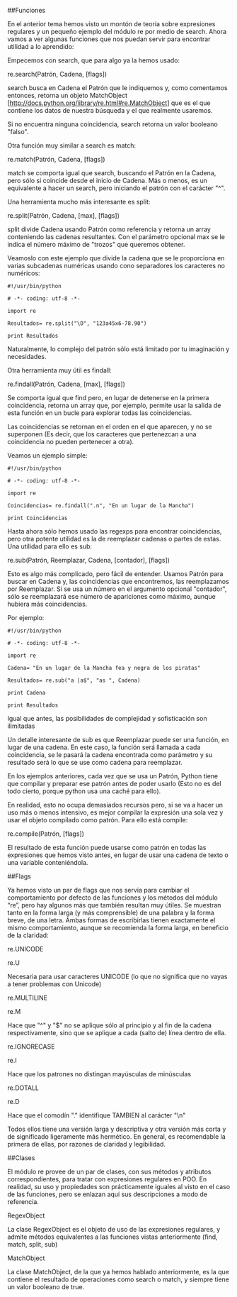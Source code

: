 ##Funciones

En el anterior tema hemos visto un montón de teoría sobre expresiones regulares y un pequeño ejemplo del módulo re por medio de search. Ahora vamos a ver algunas funciones que nos puedan servir para encontrar utilidad a lo aprendido:

Empecemos con search, que para algo ya la hemos usado:

re.search(Patrón, Cadena, [flags]) 

search busca en Cadena el Patrón que le indiquemos y, como comentamos entonces, retorna un objeto MatchObject [http://docs.python.org/library/re.html#re.MatchObject] que es el que contiene los datos de nuestra búsqueda y el que realmente usaremos.

Si no encuentra ninguna coincidencia, search retorna un valor booleano "falso".

Otra función muy similar a search es match:

re.match(Patrón, Cadena, [flags]) 


match se comporta igual que search, buscando el Patrón en la Cadena, pero sólo si coincide desde el inicio de Cadena. Más o menos, es un equivalente a hacer un search, pero iniciando el patrón con el carácter "^".

Una herramienta mucho más interesante es split:

re.split(Patrón, Cadena, [max], [flags]) 


split divide Cadena usando Patrón como referencia y retorna un array conteniendo las cadenas resultantes. Con el parámetro opcional max se le indica el número máximo de "trozos" que queremos obtener.

Veamoslo con este ejemplo que divide la cadena que se le proporciona en varias subcadenas numéricas usando cono separadores los caracteres no numéricos:


```
#!/usr/bin/python

# -*- coding: utf-8 -*-

import re

Resultados= re.split("\D", "123a45x6-78.90")

print Resultados

```

Naturalmente, lo complejo del patrón sólo está limitado por tu imaginación y necesidades.

Otra herramienta muy útil es findall:

re.findall(Patrón, Cadena, [max], [flags]) 

Se comporta igual que find pero, en lugar de detenerse en la primera coincidencia, retorna un array que, por ejemplo, permite usar la salida de esta función en un bucle para explorar todas las coincidencias.

Las coincidencias se retornan en el orden en el que aparecen, y no se superponen (Es decir, que los caracteres que pertenezcan a una coincidencia no pueden pertenecer a otra).

Veamos un ejemplo simple:


```
#!/usr/bin/python

# -*- coding: utf-8 -*-

import re

Coincidencias= re.findall(".n", "En un lugar de la Mancha")

print Coincidencias

```

Hasta ahora sólo hemos usado las regexps para encontrar coincidencias, pero otra potente utilidad es la de reemplazar cadenas o partes de estas. Una utilidad para ello es sub:

re.sub(Patrón, Reemplazar, Cadena, [contador], [flags]) 

Esto es algo más complicado, pero fácil de entender. Usamos Patrón para buscar en Cadena y, las coincidencias que encontremos, las reemplazamos por Reemplazar. Si se usa un número en el argumento opcional "contador", sólo se reemplazará ese número de apariciones como máximo, aunque hubiera más coincidencias.

Por ejemplo:


```
#!/usr/bin/python

# -*- coding: utf-8 -*-

import re

Cadena= "En un lugar de la Mancha fea y negra de los piratas"

Resultados= re.sub("a |a$", "as ", Cadena)

print Cadena

print Resultados

```

Igual que antes, las posibilidades de complejidad y sofisticación son ilimitadas

Un detalle interesante de sub es que Reemplazar puede ser una función, en lugar de una cadena. En este caso, la función será llamada a cada coincidencia, se le pasará la cadena encontrada como parámetro y su resultado será lo que se use como cadena para reemplazar.

En los ejemplos anteriores, cada vez que se usa un Patrón, Python tiene que compilar y preparar ese patrón antes de poder usarlo (Esto no es del todo cierto, porque python usa una caché para ello).

En realidad, esto no ocupa demasiados recursos pero, si se va a hacer un uso más o menos intensivo, es mejor compilar la expresión una sola vez y usar el objeto compilado como patrón. Para ello está compile:

re.compile(Patrón, [flags]) 

El resultado de esta función puede usarse como patrón en todas las expresiones que hemos visto antes, en lugar de usar una cadena de texto o una variable conteniéndola. 


##Flags

Ya hemos visto un par de flags que nos servía para cambiar el comportamiento por defecto de las funciones y los métodos del módulo “re”, pero hay algunos más que también resultan muy útiles. Se muestran tanto en la forma larga (y más comprensible) de una palabra y la forma breve, de una letra. Ambas formas de escribirlas tienen exactamente el mismo comportamiento, aunque se recomienda la forma larga, en beneficio de la claridad:


re.UNICODE

re.U

Necesaria para usar caracteres UNICODE (lo que no significa que no vayas a tener problemas con Unicode)


re.MULTILINE

re.M

Hace que "^" y "$" no se aplique sólo al principio y al fin de la cadena respectivamente, sino que se aplique a cada (salto de) línea dentro de ella.


re.IGNORECASE

re.I

Hace que los patrones no distingan mayúsculas de minúsculas


re.DOTALL

re.D

Hace que el comodín "." identifique TAMBIEN al carácter "\n"

Todos ellos tiene una versión larga y descriptiva y otra versión más corta y de significado ligeramente más hermético. En general, es recomendable la primera de ellas, por razones de claridad y legibilidad.


##Clases

El módulo re provee de un par de clases, con sus métodos y atributos correspondientes, para tratar con expresiones regulares en POO. En realidad, su uso y propiedades son prácticamente iguales al visto en el caso de las funciones, pero se enlazan aquí sus descripciones a modo de referencia.

RegexObject

La clase RegexObject es el objeto de uso de las expresiones regulares, y admite métodos equivalentes a las funciones vistas anteriormente (find, match, split, sub)

MatchObject

La clase MatchObject, de la que ya hemos hablado anteriormente, es la que contiene el resultado de operaciones como search o match, y siempre tiene un valor booleano de true.



